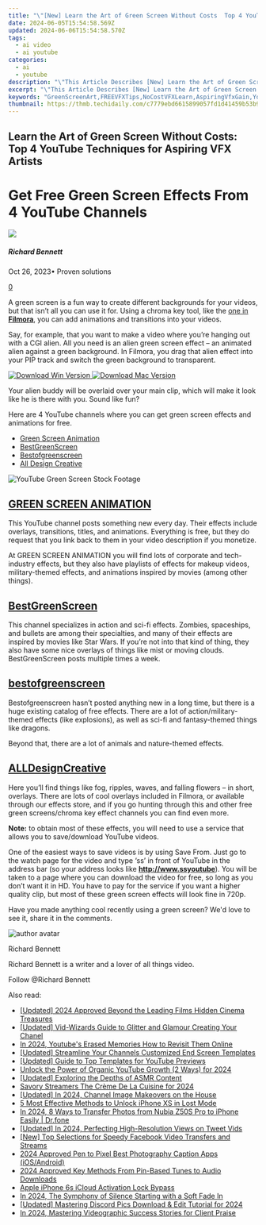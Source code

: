 ```yaml
---
title: "\"[New] Learn the Art of Green Screen Without Costs  Top 4 YouTube Techniques for Aspiring VFX Artists\""
date: 2024-06-05T15:54:58.569Z
updated: 2024-06-06T15:54:58.570Z
tags:
  - ai video
  - ai youtube
categories:
  - ai
  - youtube
description: "\"This Article Describes [New] Learn the Art of Green Screen Without Costs: Top 4 YouTube Techniques for Aspiring VFX Artists\""
excerpt: "\"This Article Describes [New] Learn the Art of Green Screen Without Costs: Top 4 YouTube Techniques for Aspiring VFX Artists\""
keywords: "GreenScreenArt,FREEVFXTips,NoCostVFXLearn,AspiringVfxGain,YouTubeVFETechniques,VFXBeginners,CostFreeVisuals"
thumbnail: https://thmb.techidaily.com/c7779ebd6615899057fd1d41459b53b981bc532c7ceba807afb11ae201e1d4e5.jpg
---
```


## Learn the Art of Green Screen Without Costs: Top 4 YouTube Techniques for Aspiring VFX Artists

# Get Free Green Screen Effects From 4 YouTube Channels

![](https://images.wondershare.com/filmora/article-images/richard-bennett.jpg)

##### Richard Bennett

 Oct 26, 2023• Proven solutions

[0](#commentsBoxSeoTemplate)

A green screen is a fun way to create different backgrounds for your videos, but that isn’t all you can use it for. Using a chroma key tool, like the [one in **Filmora**](https://tools.techidaily.com/wondershare/filmora/download/), you can add animations and transitions into your videos.

Say, for example, that you want to make a video where you’re hanging out with a CGI alien. All you need is an alien green screen effect – an animated alien against a green background. In Filmora, you drag that alien effect into your PIP track and switch the green background to transparent.

[![Download Win Version](https://images.wondershare.com/filmora/guide/download-btn-win.jpg) ](https://tools.techidaily.com/wondershare/filmora/download/) [![Download Mac Version](https://images.wondershare.com/filmora/guide/download-btn-mac.jpg) ](https://tools.techidaily.com/wondershare/filmora/download/)

Your alien buddy will be overlaid over your main clip, which will make it look like he is there with you. Sound like fun?

Here are 4 YouTube channels where you can get green screen effects and animations for free.

* [Green Screen Animation](#animation)
* [BestGreenScreen](#best)
* [Bestofgreenscreen](#bestof)
* [All Design Creative](#alldesign)

![YouTube Green Screen Stock Footage](https://images.wondershare.com/filmora/article-images/free-green-screen-effects.jpg)

## [GREEN SCREEN ANIMATION](https://www.youtube.com/channel/UCk7DcAEWN8dna2A%5FKYSSslQ/featured)

This YouTube channel posts something new every day. Their effects include overlays, transitions, titles, and animations. Everything is free, but they do request that you link back to them in your video description if you monetize.

At GREEN SCREEN ANIMATION you will find lots of corporate and tech-industry effects, but they also have playlists of effects for makeup videos, military-themed effects, and animations inspired by movies (among other things).

## [BestGreenScreen](https://www.youtube.com/user/bestgreenscreen/featured)

This channel specializes in action and sci-fi effects. Zombies, spaceships, and bullets are among their specialties, and many of their effects are inspired by movies like Star Wars. If you’re not into that kind of thing, they also have some nice overlays of things like mist or moving clouds. BestGreenScreen posts multiple times a week.

## [bestofgreenscreen](https://www.youtube.com/user/bestofgreenscreen/featured)

Bestofgreenscreen hasn’t posted anything new in a long time, but there is a huge existing catalog of free effects. There are a lot of action/military-themed effects (like explosions), as well as sci-fi and fantasy-themed things like dragons.

Beyond that, there are a lot of animals and nature-themed effects.

## [ALLDesignCreative](https://www.youtube.com/user/alldesigncreative)

Here you’ll find things like fog, ripples, waves, and falling flowers – in short, overlays. There are lots of cool overlays included in Filmora, or available through our effects store, and if you go hunting through this and other free green screens/chroma key effect channels you can find even more.

**Note:** to obtain most of these effects, you will need to use a service that allows you to save/download YouTube videos.

One of the easiest ways to save videos is by using Save From. Just go to the watch page for the video and type ‘ss’ in front of YouTube in the address bar (so your address looks like **<http://www.ssyoutube>**). You will be taken to a page where you can download the video for free, so long as you don’t want it in HD. You have to pay for the service if you want a higher quality clip, but most of these green screen effects will look fine in 720p.

Have you made anything cool recently using a green screen? We'd love to see it, share it in the comments.

![author avatar](https://images.wondershare.com/filmora/article-images/richard-bennett.jpg)

Richard Bennett

Richard Bennett is a writer and a lover of all things video.

Follow @Richard Bennett

<span class="atpl-alsoreadstyle">Also read:</span>
<div><ul>
<li><a href="https://facebook-video-share.techidaily.com/updated-2024-approved-beyond-the-leading-films-hidden-cinema-treasures/"><u>[Updated] 2024 Approved  Beyond the Leading Films  Hidden Cinema Treasures</u></a></li>
<li><a href="https://facebook-video-share.techidaily.com/updated-vid-wizards-guide-to-glitter-and-glamour-creating-your-chanel/"><u>[Updated] Vid-Wizards Guide to Glitter and Glamour  Creating Your Chanel</u></a></li>
<li><a href="https://facebook-video-share.techidaily.com/in-2024-youtubes-erased-memories-how-to-revisit-them-online/"><u>In 2024, Youtube's Erased Memories  How to Revisit Them Online</u></a></li>
<li><a href="https://facebook-video-share.techidaily.com/updated-streamline-your-channels-customized-end-screen-templates/"><u>[Updated] Streamline Your Channels  Customized End Screen Templates</u></a></li>
<li><a href="https://facebook-video-share.techidaily.com/updated-guide-to-top-templates-for-youtube-previews/"><u>[Updated] Guide to Top Templates for YouTube Previews</u></a></li>
<li><a href="https://facebook-video-share.techidaily.com/unlock-the-power-of-organic-youtube-growth-2-ways-for-2024/"><u>Unlock the Power of Organic YouTube Growth (2 Ways) for 2024</u></a></li>
<li><a href="https://facebook-video-share.techidaily.com/updated-exploring-the-depths-of-asmr-content/"><u>[Updated] Exploring the Depths of ASMR Content</u></a></li>
<li><a href="https://facebook-video-share.techidaily.com/savory-streamers-the-creme-de-la-cuisine-for-2024/"><u>Savory Streamers  The Crème De La Cuisine for 2024</u></a></li>
<li><a href="https://facebook-video-share.techidaily.com/updated-in-2024-channel-image-makeovers-on-the-house/"><u>[Updated] In 2024, Channel Image Makeovers on the House</u></a></li>
<li><a href="https://ios-unlock.techidaily.com/5-most-effective-methods-to-unlock-iphone-xs-in-lost-mode-by-drfone-ios/"><u>5 Most Effective Methods to Unlock iPhone XS in Lost Mode</u></a></li>
<li><a href="https://android-transfer.techidaily.com/in-2024-8-ways-to-transfer-photos-from-nubia-z50s-pro-to-iphone-easily-drfone-by-drfone-transfer-from-android-transfer-from-android/"><u>In 2024, 8 Ways to Transfer Photos from Nubia Z50S Pro to iPhone Easily | Dr.fone</u></a></li>
<li><a href="https://twitter-videos.techidaily.com/updated-in-2024-perfecting-high-resolution-views-on-tweet-vids/"><u>[Updated] In 2024, Perfecting High-Resolution Views on Tweet Vids</u></a></li>
<li><a href="https://some-tips.techidaily.com/new-top-selections-for-speedy-facebook-video-transfers-and-streams/"><u>[New] Top Selections for Speedy Facebook Video Transfers and Streams</u></a></li>
<li><a href="https://some-skills.techidaily.com/2024-approved-pen-to-pixel-best-photography-caption-apps-iosandroid/"><u>2024 Approved  Pen to Pixel  Best Photography Caption Apps (iOS/Android)</u></a></li>
<li><a href="https://extra-approaches.techidaily.com/2024-approved-key-methods-from-pin-based-tunes-to-audio-downloads/"><u>2024 Approved  Key Methods  From Pin-Based Tunes to Audio Downloads</u></a></li>
<li><a href="https://activate-lock.techidaily.com/apple-iphone-6s-icloud-activation-lock-bypass-by-drfone-ios/"><u>Apple iPhone 6s iCloud Activation Lock Bypass</u></a></li>
<li><a href="https://some-approaches.techidaily.com/in-2024-the-symphony-of-silence-starting-with-a-soft-fade-in/"><u>In 2024, The Symphony of Silence  Starting with a Soft Fade In</u></a></li>
<li><a href="https://discord-videos.techidaily.com/updated-mastering-discord-pics-download-and-edit-tutorial-for-2024/"><u>[Updated] Mastering Discord Pics  Download & Edit Tutorial for 2024</u></a></li>
<li><a href="https://extra-support.techidaily.com/in-2024-mastering-videographic-success-stories-for-client-praise/"><u>In 2024, Mastering Videographic Success Stories for Client Praise</u></a></li>
</ul></div>

<ins class="adsbygoogle"
      style="display:block"
      data-ad-client="ca-pub-7571918770474297"
      data-ad-slot="8358498916"
      data-ad-format="auto"
      data-full-width-responsive="true"></ins>